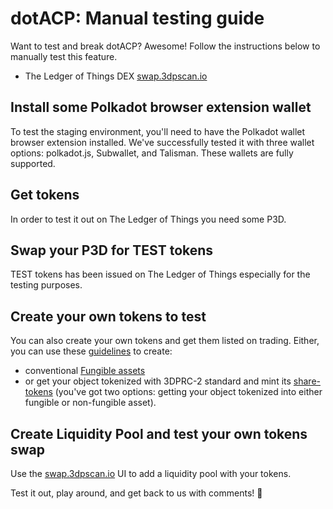 # dotACP: Manual testing guide

Want to test and break dotACP? Awesome! Follow the instructions below to manually test this feature.
- The Ledger of Things DEX [swap.3dpscan.io](https://swap.3dpscan.io)

## Install some Polkadot browser extension wallet

To test the staging environment, you'll need to have the Polkadot wallet browser extension installed. We've successfully tested it with three wallet options: polkadot.js, Subwallet, and Talisman. These wallets are fully supported.

## Get tokens

In order to test it out on The Ledger of Things you need some P3D.

## Swap your P3D for TEST tokens

TEST tokens has been issued on The Ledger of Things especially for the testing purposes.

## Create your own tokens to test

You can also create your own tokens and get them listed on trading. Either, you can use these [guidelines](https://3dpass.org/assets#general) to create: 
- conventional [Fungible assets](https://3dpass.org/assets#conventional-fungible-assets)
- or get your object tokenized with 3DPRC-2 standard and mint its [share-tokens](https://3dpass.org/assets#3dprc2-fungible) (you've got two options: getting your object tokenized into either fungible or non-fungible asset).

## Create Liquidity Pool and test your own tokens swap 

Use the [swap.3dpscan.io](https://swap.3dpscan.io) UI to add a liquidity pool with your tokens. 

Test it out, play around, and get back to us with comments! 🚀
